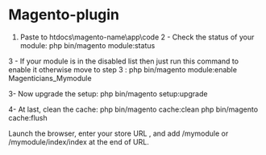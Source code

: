 # Magento-plugin

1. Paste to htdocs\magento-name\app\code
2 - Check the status of your module:
  php bin/magento module:status 
  
3 - If your module is in the disabled list then just run this command to enable it otherwise move to step 3 :
  php bin/magento module:enable Magenticians_Mymodule

3- Now upgrade the setup:
  php bin/magento setup:upgrade

4- At last,  clean the cache:
  php bin/magento cache:clean
  php bin/magento cache:flush

Launch the browser, enter your store URL , and add /mymodule or /mymodule/index/index at the end of URL.
